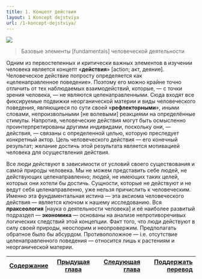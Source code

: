 ```yaml
---
title: 1. Концепт действия
layout: 1 Koncept dejstviya
url: /1-koncept-dejstviya/
---
```


![](/img/books/man-economy-and-state/oboi.png "")

> Базовые элементы [fundamentals] человеческой деятельности

Одним из первостепенных и критически важных элементов в изучении человека является концепт «**действия**» [action; акт, деяние]. Человеческое действие попросту определяется как «целенаправленное поведение». Поэтому его можно крайне точно отличить от тех наблюдаемых взаимодействий, которые, — с точки зрения человека, — не являются целенаправленными. Сюда входят все фиксируемые подвижки неорганической материи и виды человеческого поведения, являющиеся по сути своей «**рефлекторными**», иными словами, непроизвольными [не волевыми] реакциями на определённые стимулы. Напротив, человеческие действия могут быть осмысленно проинтерпретированы другими индивидами, поскольку они, — действия, — связаны с определенной целью, которую преследует конкретный актор. Цель человеческого действия — его конечный результат; желание достичь этой результата является мотивацией человека для осуществления действия.

Все люди действуют в зависимости от условий своего существования и самой природы человека. Мы не можем представить себе людей, не действующих целенаправленно; людей, не имеющих таких целей, которых они хотели бы достичь. Сущности, которые не действуют и не ведут себя целенаправленно, уже нельзя причислить к человеческим. Именно эта фундаментальная истина — эта аксиома человеческого действия — является ключом к нашему исследованию. Вся **праксеология** [наука о деятельности человека] и её наиболее развитый подраздел — **экономика** — основаны на анализе непротиворечивых логических следствий этой концепции. Факт того, что люди действуют в силу своей природы, неоспорим и неопровержим. Предполагать обратное было бы абсурдом. Противоположное — i.e. отсутствие целенаправленного поведения — относится лишь к растениям и неорганической материи.

|[Cодержание](/slovo-avtora-perevoda/#h3содержаниеh3/)|[Прыдущая глава](/slovo-avtora-perevoda/) |[Следующая глава](/2-pervye-sledstviya-koncepcii/)|  [Поддержать перевод](/slovo-avtora-perevoda/#h3поддержать-перевод-звонкой-монеткойh3)   |
|-------------------------------|:-----------------------------------:|------------------------------------------:|--------------------------------------:|
